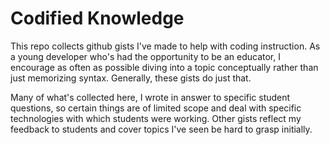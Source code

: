 # Codified Knowledge

This repo collects github gists I've made to help with coding instruction. As a young developer who's had the opportunity to be an educator, I encourage as often as possible diving into a topic conceptually rather than just memorizing syntax. Generally, these gists do just that.

Many of what's collected here, I wrote in answer to specific student questions, so certain things are of limited scope and deal with specific technologies with which students were working. Other gists reflect my feedback to students and cover topics I've seen be hard to grasp initially.